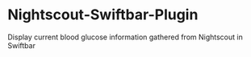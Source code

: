 # Nightscout-Swiftbar-Plugin
Display current blood glucose information gathered from Nightscout in Swiftbar
